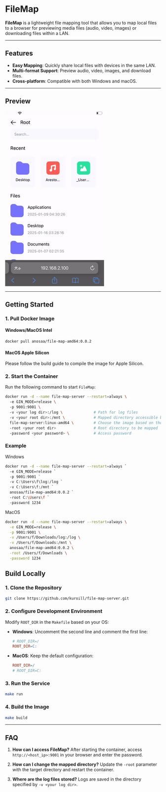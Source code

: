 
# FileMap

**FileMap** is a lightweight file mapping tool that allows you to map local files to a browser for previewing media files (audio, video, images) or downloading files within a LAN.

---

## Features

- **Easy Mapping**: Quickly share local files with devices in the same LAN.
- **Multi-format Support**: Preview audio, video, images, and download files.
- **Cross-platform**: Compatible with both Windows and macOS.

---

## Preview

![Interface Preview](./app/dist/preview.gif)

---

## Getting Started

### 1. Pull Docker Image

#### Windows/MacOS Intel
```bash
docker pull anosaa/file-map-amd64:0.0.2
```

#### MacOS Apple Silicon
Please follow the build guide to compile the image for Apple Silicon.

### 2. Start the Container

Run the following command to start `FileMap`:

```bash
docker run -d --name file-map-server --restart=always \  
  -e GIN_MODE=release \  
  -p 9001:9001 \  
  -v <your log dir>:/log \              # Path for log files  
  -v <your root dir>:/mnt \             # Mapped directory accessible by the container  
  file-map-server:linux-amd64 \         # Choose the image based on the operating system
  -root <your root dir>                 # Root directory to be mapped  
  -password <your password> \           # Access password  
```

### Example
Windows
```bash
docker run -d --name file-map-server --restart=always `
  -e GIN_MODE=release `
  -p 9001:9001 `
  -v C:\Users\f\log:/log `
  -v C:\Users\f:/mnt `
  anosaa/file-map-amd64:0.0.2 `
  -root C:\Users\f `
  -password 1234
```

MacOS
```bash
docker run -d --name file-map-server --restart=always \
  -e GIN_MODE=release \
  -p 9001:9001 \
  -v /Users/f/Downloads/log:/log \
  -v /Users/f/Downloads:/mnt \
  anosaa/file-map-amd64:0.0.2 \
  -root /Users/f/Downloads \
  -password 1234
```

## Build Locally

### 1. Clone the Repository
```bash
git clone https://github.com/kuroill/file-map-server.git
```

### 2. Configure Development Environment
Modify `ROOT_DIR` in the `Makefile` based on your OS:

- **Windows**: Uncomment the second line and comment the first line:
  ```makefile
  # ROOT_DIR=/
  ROOT_DIR=C:  
  ```

- **MacOS**: Keep the default configuration:
  ```makefile
  ROOT_DIR=/
  # ROOT_DIR=C:  
  ```

### 3. Run the Service
```bash
make run
```

### 4. Build the Image
```bash
make build
```

---

## FAQ

1. **How can I access FileMap?**
   After starting the container, access `http://<host_ip>:9001` in your browser and enter the password.

2. **How can I change the mapped directory?**
   Update the `-root` parameter with the target directory and restart the container.

3. **Where are the log files stored?**
   Logs are saved in the directory specified by `-v <your log dir>`.
